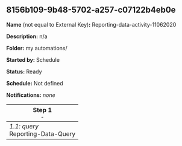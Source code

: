 ## 8156b109-9b48-5702-a257-c07122b4eb0e

**Name** (not equal to External Key)**:** Reporting-data-activity-11062020

**Description:** n/a

**Folder:** my automations/

**Started by:** Schedule

**Status:** Ready

**Schedule:** Not defined

**Notifications:** _none_


| Step 1<br>_<small>-</small>_ |
| --- |
| _1.1: query_<br>Reporting-Data-Query |
